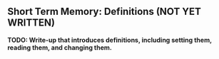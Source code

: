 Short Term Memory: Definitions (NOT YET WRITTEN)
------------------------------

**TODO: Write-up that introduces definitions, including setting them, reading them, and changing them.**
